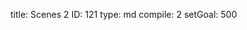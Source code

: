 title:          Scenes 2
ID:             121
type:           md
compile:        2
setGoal:        500


